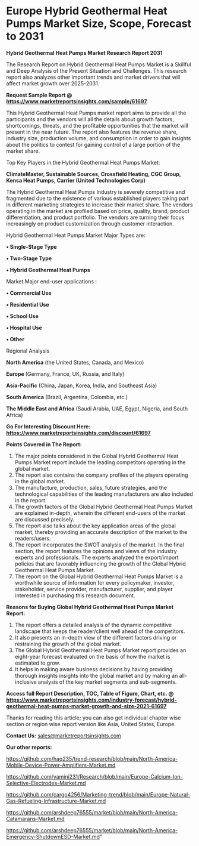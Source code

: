 # Europe Hybrid Geothermal Heat Pumps Market Size, Scope, Forecast to 2031

<strong>Hybrid Geothermal Heat Pumps Market Research Report 2031</strong>

The Research Report on Hybrid Geothermal Heat Pumps Market is a Skillful and Deep Analysis of the Present Situation and Challenges. This research report also analyzes other important trends and market drivers that will affect market growth over 2025-2031.

<strong>Request Sample Report @ <a href=https://www.marketreportsinsights.com/sample/61697>https://www.marketreportsinsights.com/sample/61697</a></strong>

This Hybrid Geothermal Heat Pumps market report aims to provide all the participants and the vendors will all the details about growth factors, shortcomings, threats, and the profitable opportunities that the market will present in the near future. The report also features the revenue share, industry size, production volume, and consumption in order to gain insights about the politics to contest for gaining control of a large portion of the market share.

Top Key Players in the Hybrid Geothermal Heat Pumps Market:

<strong>ClimateMaster, Sustainable Sources, Crossfield Heating, CGC Group, Kensa Heat Pumps, Carrier (United Technologies Corp)</strong>

The Hybrid Geothermal Heat Pumps Industry is severely competitive and fragmented due to the existence of various established players taking part in different marketing strategies to increase their market share. The vendors operating in the market are profiled based on price, quality, brand, product differentiation, and product portfolio. The vendors are turning their focus increasingly on product customization through customer interaction.

Hybrid Geothermal Heat Pumps Market Major Types are:

<strong>• Single-Stage Type

• Two-Stage Type

• Hybrid Geothermal Heat Pumps</strong>

Market Major end-user applications :

<strong>• Commercial Use

• Residential Use

• School Use

• Hospital Use

• Other</strong>

Regional Analysis

</u><strong><b>North America</b></strong> (the United States, Canada, and Mexico)

<strong><b>Europe </b></strong>(Germany, France, UK, Russia, and Italy)

<strong><b>Asia-Pacific</b></strong> (China, Japan, Korea, India, and Southeast Asia)

<strong><b>South America</b></strong> (Brazil, Argentina, Colombia, etc.)

<strong><b>The Middle East and Africa</b></strong> (Saudi Arabia, UAE, Egypt, Nigeria, and South Africa)

<strong>Go For Interesting Discount Here: <a href=https://www.marketreportsinsights.com/discount/61697>https://www.marketreportsinsights.com/discount/61697</a></strong>

<strong>Points Covered in The Report:</strong>
<ol>
  <li>The major points considered in the Global Hybrid Geothermal Heat Pumps Market report include the leading competitors operating in the global market.</li>
  <li>The report also contains the company profiles of the players operating in the global market.</li>
  <li>The manufacture, production, sales, future strategies, and the technological capabilities of the leading manufacturers are also included in the report.</li>
  <li>The growth factors of the Global Hybrid Geothermal Heat Pumps Market are explained in-depth, wherein the different end-users of the market are discussed precisely.</li>
  <li>The report also talks about the key application areas of the global market, thereby providing an accurate description of the market to the readers/users.</li>
  <li>The report incorporates the SWOT analysis of the market. In the final section, the report features the opinions and views of the industry experts and professionals. The experts analyzed the export/import policies that are favorably influencing the growth of the Global Hybrid Geothermal Heat Pumps Market.</li>
  <li>The report on the Global Hybrid Geothermal Heat Pumps Market is a worthwhile source of information for every policymaker, investor, stakeholder, service provider, manufacturer, supplier, and player interested in purchasing this research document.</li>
</ol>
<strong>Reasons for Buying Global Hybrid Geothermal Heat Pumps Market Report:</strong>

<ol>
  <li>The report offers a detailed analysis of the dynamic competitive landscape that keeps the reader/client well ahead of the competitors.</li>
  <li>It also presents an in-depth view of the different factors driving or restraining the growth of the global market.</li>
  <li>The Global Hybrid Geothermal Heat Pumps Market report provides an eight-year forecast evaluated on the basis of how the market is estimated to grow.</li>
  <li>It helps in making aware business decisions by having providing thorough insights insights into the global market and by making an all-inclusive analysis of the key market segments and sub-segments.</li>
</ol>
<strong>Access full Report Description, TOC, Table of Figure, Chart, etc. @ <a href=https://www.marketreportsinsights.com/industry-forecast/hybrid-geothermal-heat-pumps-market-growth-and-size-2021-61697>https://www.marketreportsinsights.com/industry-forecast/hybrid-geothermal-heat-pumps-market-growth-and-size-2021-61697</a></strong>


Thanks for reading this article; you can also get individual chapter wise section or region wise report version like Asia, United States, Europe.

<strong>Contact Us:</strong>
sales@marketreportsinsights.com

<strong>Our other reports:</strong>

<a href=https://github.com/haq235/trend-research/blob/main/North-America-Mobile-Device-Power-Amplifiers-Market.md>https://github.com/haq235/trend-research/blob/main/North-America-Mobile-Device-Power-Amplifiers-Market.md</a>

<a href=https://github.com/yamini231/Research/blob/main/Europe-Calcium-Ion-Selective-Electrodes-Market.md>https://github.com/yamini231/Research/blob/main/Europe-Calcium-Ion-Selective-Electrodes-Market.md</a>

<a href=https://github.com/cargo4256/Marketing-trend/blob/main/Europe-Natural-Gas-Refueling-Infrastructure-Market.md>https://github.com/cargo4256/Marketing-trend/blob/main/Europe-Natural-Gas-Refueling-Infrastructure-Market.md</a>

<a href=https://github.com/arshdeep76555/market/blob/main/North-America-Catamarans-Market.md>https://github.com/arshdeep76555/market/blob/main/North-America-Catamarans-Market.md</a>

<a href=https://github.com/arshdeep76555/market/blob/main/North-America-Emergency-ShutdownESD-Market.md>https://github.com/arshdeep76555/market/blob/main/North-America-Emergency-ShutdownESD-Market.md</a>"
